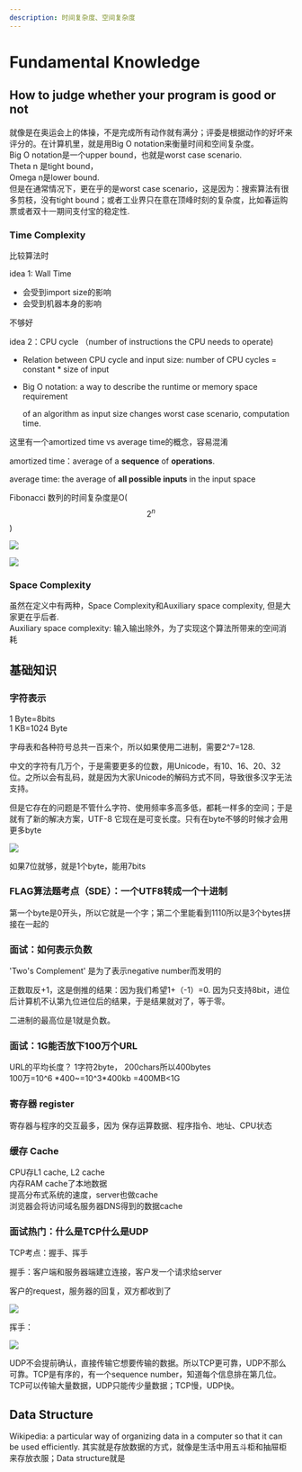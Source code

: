 ```yaml
---
description: 时间复杂度、空间复杂度
---
```


# Fundamental Knowledge

## How to judge whether your program is good or not

就像是在奥运会上的体操，不是完成所有动作就有满分；评委是根据动作的好坏来评分的。在计算机里，就是用Big O notation来衡量时间和空间复杂度。  
Big O notation是一个upper bound，也就是worst case scenario.   
Theta n 是tight bound，  
Omega n是lower bound.   
但是在通常情况下，更在乎的是worst case scenario，这是因为：搜索算法有很多剪枝，没有tight bound；或者工业界只在意在顶峰时刻的复杂度，比如春运购票或者双十一期间支付宝的稳定性.

### Time Complexity 

比较算法时 

idea 1: Wall Time 

* 会受到import size的影响
* 会受到机器本身的影响

不够好

idea 2：CPU cycle （number of instructions the CPU needs to operate\)

* Relation between CPU cycle and input size: number of CPU cycles = constant \* size of input
* Big O notation: a way to describe the runtime or memory space requirement

  of an algorithm as input size changes worst case scenario, computation time.

这里有一个amortized time vs average time的概念，容易混淆

amortized time：average of a **sequence** of **operations**. 

average time: the average of **all possible inputs** in the input space 

Fibonacci 数列的时间复杂度是O\( $$2^{n}$$ \)

![](../.gitbook/assets/image%20%2844%29.png)

![](../.gitbook/assets/image%20%2832%29.png)

### Space Complexity 

虽然在定义中有两种，Space Complexity和Auxiliary space complexity, 但是大家更在乎后者.   
Auxiliary space complexity: 输入输出除外，为了实现这个算法所带来的空间消耗



## 基础知识

### 字符表示

1 Byte=8bits  
1 KB=1024 Byte

字母表和各种符号总共一百来个，所以如果使用二进制，需要2^7=128.

中文的字符有几万个，于是需要更多的位数，用Unicode，有10、16、20、32位。之所以会有乱码，就是因为大家Unicode的解码方式不同，导致很多汉字无法支持。

但是它存在的问题是不管什么字符、使用频率多高多低，都耗一样多的空间；于是就有了新的解决方案，UTF-8 它现在是可变长度。只有在byte不够的时候才会用更多byte

![](../.gitbook/assets/image%20%2854%29.png)

如果7位就够，就是1个byte，能用7bits

### FLAG算法题考点（SDE）：一个UTF8转成一个十进制

第一个byte是0开头，所以它就是一个字；第二个里能看到1110所以是3个bytes拼接在一起的

### 面试：如何表示负数

'Two's Complement' 是为了表示negative number而发明的 

正数取反+1，这是倒推的结果：因为我们希望1+（-1）=0. 因为只支持8bit，进位后计算机不认第九位进位后的结果，于是结果就对了，等于零。 

二进制的最高位是1就是负数。

### 面试：1G能否放下100万个URL

URL的平均长度？ 1字符2byte， 200chars所以400bytes  
100万=10^6 \*400~=10^3\*400kb =400MB&lt;1G

### 寄存器 register

寄存器与程序的交互最多，因为 保存运算数据、程序指令、地址、CPU状态

### 缓存 Cache

CPU存L1 cache, L2 cache   
内存RAM cache了本地数据  
提高分布式系统的速度，server也做cache  
浏览器会将访问域名服务器DNS得到的数据cache

### 面试热门：什么是TCP什么是UDP

TCP考点：握手、挥手

握手：客户端和服务器端建立连接，客户发一个请求给server

客户的request，服务器的回复，双方都收到了

![](../.gitbook/assets/image%20%2814%29.png)

  
挥手：

![](../.gitbook/assets/image%20%2840%29.png)

UDP不会提前确认，直接传输它想要传输的数据。所以TCP更可靠，UDP不那么可靠。TCP是有序的，有一个sequence number，知道每个信息排在第几位。TCP可以传输大量数据，UDP只能传少量数据；TCP慢，UDP快。



## Data Structure

Wikipedia: a particular way of organizing data in a computer so that it can be used efficiently. 其实就是存放数据的方式，就像是生活中用五斗柜和抽屉柜来存放衣服；Data structure就是

